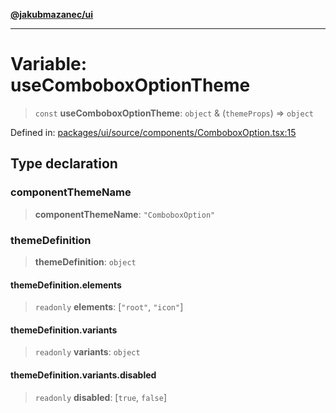 [**@jakubmazanec/ui**](../README.md)

---

# Variable: useComboboxOptionTheme

> `const` **useComboboxOptionTheme**: `object` & (`themeProps`) => `object`

Defined in:
[packages/ui/source/components/ComboboxOption.tsx:15](https://github.com/jakubmazanec/tools/blob/dccfe8e5cee218e88ff4db59e4bf460975897c58/packages/ui/source/components/ComboboxOption.tsx#L15)

## Type declaration

### componentThemeName

> **componentThemeName**: `"ComboboxOption"`

### themeDefinition

> **themeDefinition**: `object`

#### themeDefinition.elements

> `readonly` **elements**: \[`"root"`, `"icon"`\]

#### themeDefinition.variants

> `readonly` **variants**: `object`

#### themeDefinition.variants.disabled

> `readonly` **disabled**: \[`true`, `false`\]
